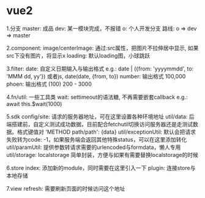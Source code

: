 # vue2

1.分支
  master: 成品
  dev: 某一模块完成，不报错
  o: 个人开发分支
  路线: o => dev => master
  
2.component:
  image/centerImage: 通过:src属性，把图片不拉伸居中显示, 如果src下没有图片，将显示x
  loading: 默认loading图，小球跳跃

3.filter:
  date: 自定义日期输入与输出格式
    e.g.: date | ({from: 'yyyymmdd', to: 'MMM dd, yy'}) 或者js, date(date, {from, to})
   number: 输出格式 100,000
   phoen: 输出格式 (100) 200 - 3000
  
 4.fn/util: 一些工具类
  wait: settimeout的语法糖, 不再需要嵌套callback
    e.g.: await this.$wait(1000)
    
5.sdk
  config/site: 请求的服务器地址，可在这里设置各种环境地址
  util/data: 后端搭建前，自定义测试成功数据，目前配合fetchutil切换访问服务器还是走测试数据。格式键值对 'METHOD path/path': {data}
  util/exceptionUtil: 默认会把请求失败转为code: -1，如果服务端会返回其他特殊status，可以在这里添加转化
  util/paramUtil: 提供参数转请求需要的urlencoded与formdata，懒人专用
  util/storage: localstorage 简单封装，方便与如果有需要替换localstorage的时候
  
6.store
  index: 添加新的module，同时需要在这里引入一下
  plugin: 连接store与本地存储
  
7.view
  refresh: 需要刷新页面的时候访问这个地址
